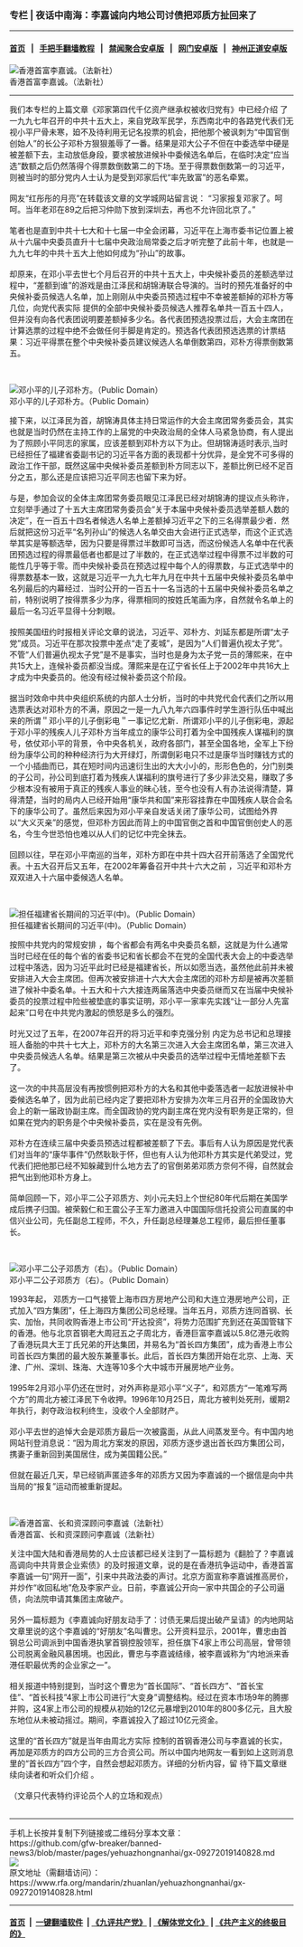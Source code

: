 ### 专栏 | 夜话中南海：李嘉诚向内地公司讨债把邓质方扯回来了
------------------------

#### [首页](https://github.com/gfw-breaker/banned-news3/blob/master/README.md) &nbsp;&nbsp;|&nbsp;&nbsp; [手把手翻墙教程](https://github.com/gfw-breaker/guides/wiki) &nbsp;&nbsp;|&nbsp;&nbsp; [禁闻聚合安卓版](https://github.com/gfw-breaker/bn-android) &nbsp;&nbsp;|&nbsp;&nbsp; [网门安卓版](https://github.com/oGate2/oGate) &nbsp;&nbsp;|&nbsp;&nbsp; [神州正道安卓版](https://github.com/SzzdOgate/update) 



<div id="headerimg">
 <img alt="香港首富李嘉诚。（法新社）" src="https://www.rfa.org/mandarin/pinglun/liuqing/lq-09242015095632.html/000_Hkg10151964.jpg/@@images/4898883b-0ed4-4f81-b0f8-acb02a5a1ec9.jpeg" title="香港首富李嘉诚。（法新社）"/>
 <div id="headerimgcontents">
  <div id="headerimgcaption">
   <span>
    香港首富李嘉诚。（法新社）
   </span>
   <!-- zoomattribute -->
  </div>
  <!-- headerimgcaption -->
 </div>
 <!-- headerimagecontents -->
</div>

<hr/>
<div id="storytext">
 <div>
  <div class="slot_header">
  </div>
 </div>
 <p>
  我们本专栏的上篇文章《邓家第四代千亿资产继承权被收归党有》中已经介绍 了一九九七年召开的中共十五大上，来自党政军民学，东西南北中的各路党代表们无视小平尸骨未寒，廹不及待利用无记名投票的机会，把他那个被讽刺为“中国官倒创始人”的长公子邓朴方狠狠羞辱了一番。结果是邓大公子不但在中委选举中硬是被差额下去，主动放低身段，要求被放进候补中委候选名单后，在临时决定“应当选”数额之后仍然落得个得票数倒数第二的下场。至于得票数倒数第一的习近平，则被当时的部分党内人士认为是受到邓家后代“率先致富”的恶名牵累。
  <br/>
  <br/>
  网友“红彤彤的月亮”在转载该文章的文学城网站留言说： “习家报复邓家了。呵呵。当年老邓在89之后把习仲勋下放到深圳去，再也不允许回北京了。”
  <br/>
  <br/>
  笔者也是直到中共十七大和十七届一中全会闭幕，习近平在上海市委书记位置上被从十六届中央委员直升十七届中央政治局常委之后才听完整了此前十年，也就是一九九七年的中共十五大上他如何成为“孙山”的故事。
  <br/>
  <br/>
  却原来，在邓小平去世七个月后召开的中共十五大上，中央候补委员的差额选举过程中，“差额到谁”的游戏是由江泽民和胡锦涛联合导演的。当时的预先准备好的中央候补委员候选人名单，加上刚刚从中央委员预选过程中不幸被差额掉的邓朴方等几位，向党代表实际 提供的全部中央候补委员候选人推荐名单共一百五十四人，但并没有向各代表团说明要差额掉多少名。各代表团预选投票过后，大会主席团在计算选票的过程中绝不会做任何手脚是肯定的。预选各代表团预选选票的计票结果：习近平得票在整个中央候补委员建议候选人名单倒数第四，邓朴方得票倒数第五。
 </p>
 <p>
  <br/>
  <div class="image-inline captioned" style="width:622px;">
   <div style="width:622px;">
    <img alt="邓小平的儿子邓朴方。（Public Domain）" src="https://www.rfa.org/mandarin/zhuanlan/yehuazhongnanhai/gx-05252018151837.html/9093673465b9.jpg" title="邓小平的儿子邓朴方。（Public Domain）"/>
   </div>
   <div class="image-caption">
    <span style="width:622px;">
     邓小平的儿子邓朴方。（Public Domain）
    </span>
    <span class="copyright">
    </span>
   </div>
  </div>
 </p>
 <p>
  接下来，以江泽民为首，胡锦涛具体主持日常运作的大会主席团常务委员会，其实也就是当时仍然在主持工作的上届党的中央政治局的全体人马紧急协商，有人提出为了照顾小平同志的家属，应该差额到邓朴方以下为止。但胡锦涛适时表示,当时已经担任了福建省委副书记的习近平各方面的表现都十分优异，是全党不可多得的政治工作干部，既然这届中央候补委员差额到朴方同志以下，差额比例已经不足百分之五，那么还是应该把习近平同志也留下来为好。
  <br/>
  <br/>
  与是，参加会议的全体主席团常务委员眼见江泽民已经对胡锦涛的提议点头称许，立刻举手通过了十五大主席团常务委员会“关于本届中央候补委员选举差额人数的决定”，在一百五十四名者候选人名单上差额掉习近平之下的三名得票最少者．然后就把这份习近平“名列孙山”的候选人名单交由大会进行正式选举，而这个正式选举其实是等额选举，因为只要是得票过半数即可当选，而这份候选人名单中在代表团预选过程的得票最低者也都是过了半数的，在正式选举过程中得票不过半数的可能性几乎等于零。而中央候补委员在预选过程中每个人的得票数，与正式选举中的得票数基本一致，这就是习近平一九九七年九月在中共十五届中央候补委员名单中名列最后的内幕经过．当时公开的一百五十一名当选的十五届中央候补委员名单之前，特别说明了按得票多少为序，得票相同的按姓氏笔画为序，自然就令名单上的最后一名习近平显得十分刺眼。
  <br/>
  <br/>
  按照美国纽约时报相关评论文章的说法，习近平、邓朴方、刘延东都是所谓“太子党”成员。习近平在那次投票中差点“走了麦城”，是因为“人们普遍仇视太子党”。不管“人们普遍仇视太子党”是不是事实，当时也是身为太子党一员的薄熙来，在中共15大上，连候补委员都没当成。薄熙来是在辽宁省长任上于2002年中共16大上才成为中央委员的。他没有经过候补委员这个阶段。
  <br/>
  <br/>
  据当时效命中共中央组织系统的内部人士分析，当时的中共党代会代表们之所以用选票表达对邓朴方的不满，原因之一是一九八九年六四事件时学生游行队伍中喊出来的所谓＂邓小平的儿子倒彩电＂一事记忆尤新．所谓邓小平的儿子倒彩电，源起于邓小平的残疾人儿子邓朴方当年成立的康华公司打着为全中国残疾人谋福利的旗号，依仗邓小平的背景，令中央各机关，政府各部门，甚至全国各地，全军上下纷纷为康华公司的种种经济行为大开绿灯，所谓倒彩电只不过是康华当时赚钱方式的一个小插曲而已，其在短时间内迅速衍生出的大大小小的，形形色色的，分门别类的子公司，孙公司到底打着为残疾人谋福利的旗号进行了多少非法交易，赚取了多少根本没有被用于真正的残疾人事业的昧心钱，至今也没有人有办法说得清楚，算得清楚，当时的局内人已经开始用“康华共和国”来形容挂靠在中国残疾人联合会名下的康华公司了。虽然后来因为邓小平亲自发话关闭了康华公司，试图给外界以“大义灭亲”的感觉，但邓朴方因此而背上的中国官倒之首和中国官倒创史人的恶名，今生今世恐怕也难以从人们的记忆中完全抹去。
  <br/>
  <br/>
  回顾以往，早在邓小平南巡的当年，邓朴方即在中共十四大召开前落选了全国党代表。十五大召开后又五年，在2002年筹备召开中共十六大之前 ，习近平和邓朴方双双进入十六届中委候选人名单。
 </p>
 <p>
  <br/>
  <div class="image-inline captioned" style="width:622px;">
   <div style="width:622px;">
    <img alt="担任福建省长期间的习近平(中)。（Public Domain）" src="https://www.rfa.org/mandarin/zhuanlan/yehuazhongnanhai/gx-01112019112416.html/2F48F5E605D206728BBD331BBBB62412F3D57F09_size42_w500_h413.jpeg" title="担任福建省长期间的习近平(中)。（Public Domain）"/>
   </div>
   <div class="image-caption">
    <span style="width:622px;">
     担任福建省长期间的习近平(中)。（Public Domain）
    </span>
    <span class="copyright">
    </span>
   </div>
  </div>
 </p>
 <p>
  按照中共党内的常规安排 ，每个省都会有两名中央委员名额，这就是为什么通常当时已经在任的每个省的省委书记和省长都会不在党的全国代表大会上的中委选举过程中落选，因为习近平此时已经是福建省长，所以如愿当选，虽然他此前并未被安排进入大会主席团。但再次被安排进十六大大会主席团的邓朴方却是被再次差额进了候补中委名单。十五大和十六大接连两届落选中央委员继而又在当届中央候补委员的投票过程中险些被垫底的事实证明，邓小平一家率先实践“让一部分人先富起来”口号在中共党内激起的愤怒是多么的强烈。
  <br/>
  <br/>
  时光又过了五年，在2007年召开的将习近平和李克强分别 内定为总书记和总理接班人备胎的中共十七大上，邓朴方的大名第三次进入大会主席团名单，第三次进入中央委员候选人名单。结果是第三次被从中央委员的选举过程中无情地差额下去了。
  <br/>
  <br/>
  这一次的中共高层没有再按惯例把邓朴方的大名和其他中委落选者一起放进候补中委候选名单了，因为此前已经内定了要把邓朴方安排为次年三月召开的全国政协大会上的新一届政协副主席。而全国政协的党内副主席在党内没有职务是正常的，但如果在党内的职务是个中央候补委员，实在是没有先例。
  <br/>
  <br/>
  邓朴方在连续三届中央委员预选过程都被差额了下去。事后有人认为原因是党代表们对当年的“康华事件”仍然耿耿于怀，但也有人认为他邓朴方其实是代弟受过，党代表们把他那已经不知躲藏到什么地方去了的官倒弟弟邓质方奈何不得，自然就会把气出到他邓朴方身上。
  <br/>
  <br/>
  简单回顾一下，邓小平二公子邓质方、刘小元夫妇上个世纪80年代后期在美国学成后携子归国。被荣毅仁和王震公子王军力邀进入中国国际信托投资公司直属的中信兴业公司，先任副总工程师，不久，升任副总经理兼总工程师，最后担任董事长。
 </p>
 <p>
  <br/>
  <div class="image-inline captioned" style="width:599px;">
   <div style="width:599px;">
    <img alt="邓小平二公子邓质方（右）。（Public Domain）" src="https://www.rfa.org/mandarin/zhuanlan/yehuazhongnanhai/gx-09272019140828.html/a8.jpg" title="邓小平二公子邓质方（右）。（Public Domain）"/>
   </div>
   <div class="image-caption">
    <span style="width:599px;">
     邓小平二公子邓质方（右）。（Public Domain）
    </span>
    <span class="copyright">
    </span>
   </div>
  </div>
 </p>
 <p>
  1993年起， 邓质方一口气接管上海市四方房地产公司和大连立港房地产公司，正式加入“四方集团”，任上海四方集团公司总经理。当年五月，邓质方连同首钢、长实、加怡，共同收购香港上市公司“开达投资”，将势力范围扩充到还在英国管辖下的香港。他与北京首钢老大周冠五之子周北方，香港巨富李嘉诚以5.8亿港元收购了香港玩具大王丁氏兄弟的开达集团，并易名为“首长四方集团”，成为香港上市公司首长四方集团的最大股东兼董事长。此后，首长四方集团开始在北京、上海、天津、广州、深圳、珠海、大连等10多个大中城市开展房地产业务。
  <br/>
  <br/>
  1995年2月邓小平仍还在世时，对外声称是邓小平“义子”，和邓质方“一笔难写两个方”的周北方被江泽民下令收押。1996年10月25日，周北方被判处死刑，缓期2年执行，剥夺政治权利终生，没收个人全部财产。
  <br/>
  <br/>
  邓小平去世的追悼大会是邓质方最后一次被露面，从此人间蒸发至今。有中国内地网站刊登消息说：“因为周北方案发的原因，邓质方逐步退出首长四方集团公司，携妻子重新回到美国居住，成为美国籍公民。”
  <br/>
  <br/>
  但就在最近几天，早已经销声匿迹多年的邓质方又因为李嘉诚的一个据信是向中共当局的“报复”运动而被重新提起。
 </p>
 <p>
  <br/>
  <div class="image-inline captioned" style="width:1500px;">
   <div style="width:1500px;">
    <img alt="香港首富、长和资深顾问李嘉诚（法新社）" src="https://www.rfa.org/mandarin/yataibaodao/gangtai/gf1-09132019090003.html/000_14Q4R7-1.jpg" title="香港首富、长和资深顾问李嘉诚（法新社）"/>
   </div>
   <div class="image-caption">
    <span style="width:1500px;">
     香港首富、长和资深顾问李嘉诚（法新社）
    </span>
    <span class="copyright">
    </span>
   </div>
  </div>
 </p>
 <p>
  关注中国大陆和香港局势的人士应该都已经关注到了一篇标题为《翻脸了？李嘉诚高调向中共背景企业索债》的及时报道文章，说的是在香港抗争运动中，香港首富李嘉诚一句“网开一面”，引来中共政法委的声讨。北京方面宣称李嘉诚推高房价，并炒作“收回私地”危及李家产业。日前，李嘉诚公开向一家中共国企的子公司逼债，向法院申请其集团主席破产。
  <br/>
  <br/>
  另外一篇标题为《李嘉诚向好朋友动手了：讨债无果后提出破产呈请》的内地网站文章里说的这个李嘉诚的“好朋友”名叫曹忠。公开资料显示，2001年，曹忠由首钢总公司调派到中国香港执掌首钢控股领军，担任旗下4家上市公司高层，曾带领公司脱离金融风暴困境。也因此，曹忠与李嘉诚结缘，被李嘉诚称为“内地派来香港任职最优秀的企业家之一”。
  <br/>
  <br/>
  相关报道中特别提到，当时这个曹忠为“首长国际”、“首长四方”、“首长宝佳”、“首长科技”4家上市公司进行“大变身”调整结构。经过在资本市场9年的腾挪并购，这4家上市公司的规模从初始的12亿元暴增到2010年的800多亿元，且大股东地位从未被动摇过。期间，李嘉诚投入了超过10亿元资金。
  <br/>
  <br/>
  这里的“首长四方”就是当年由周北方实际 控制的首钢香港公司与李嘉诚的长实，再加是邓质方的四方公司的三方合资公司。所以中国内地网友一看到如上这则消息里的“首长四方”四个字，自然会想起邓质方。详细的分析内容，留 待下篇文章继续向读者和听众们介绍 。
  <br/>
  <br/>
  （文章只代表特约评论员个人的立场和观点）
  <br/>
  <br/>
 </p>
</div>

<hr/>
手机上长按并复制下列链接或二维码分享本文章：<br/>
https://github.com/gfw-breaker/banned-news3/blob/master/pages/yehuazhongnanhai/gx-09272019140828.md <br/>
<a href='https://github.com/gfw-breaker/banned-news3/blob/master/pages/yehuazhongnanhai/gx-09272019140828.md'><img src='https://github.com/gfw-breaker/banned-news3/blob/master/pages/yehuazhongnanhai/gx-09272019140828.md.png'/></a> <br/>
原文地址（需翻墙访问）：https://www.rfa.org/mandarin/zhuanlan/yehuazhongnanhai/gx-09272019140828.html


------------------------
#### [首页](https://github.com/gfw-breaker/banned-news3/blob/master/README.md) &nbsp;|&nbsp; [一键翻墙软件](https://github.com/gfw-breaker/nogfw/blob/master/README.md) &nbsp;| [《九评共产党》](https://github.com/gfw-breaker/9ping.md/blob/master/README.md#九评之一评共产党是什么) | [《解体党文化》](https://github.com/gfw-breaker/jtdwh.md/blob/master/README.md) | [《共产主义的终极目的》](https://github.com/gfw-breaker/gczydzjmd.md/blob/master/README.md)


<img src='http://gfw-breaker.win/banned-news3/pages/yehuazhongnanhai/gx-09272019140828.md' width='0px' height='0px'/>